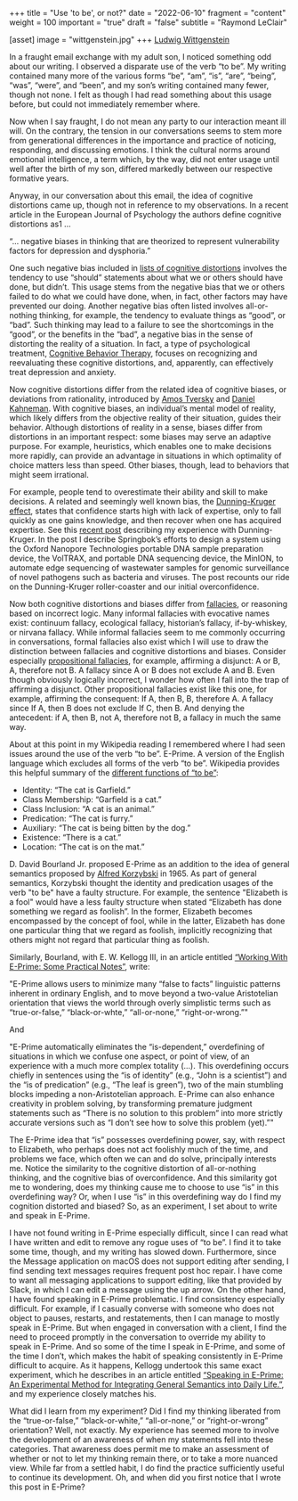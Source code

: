 +++
title = "Use 'to be', or not?"
date = "2022-06-10"
fragment = "content"
weight = 100
important = "true"
draft = "false"
subtitle = "Raymond LeClair"

[asset]
    image = "wittgenstein.jpg"
+++
[Ludwig Wittgenstein](https://literariness.org/2019/04/21/key-theories-of-ludwig-wittgenstein/)

In a fraught email exchange with my adult son, I noticed something odd about our writing. I observed a disparate use of the verb “to be”. My writing contained many more of the various forms “be”, “am”, “is”, “are”, “being”, “was”, “were”, and “been”, and my son’s writing contained many fewer, though not none. I felt as though I had read something about this usage before, but could not immediately remember where.

Now when I say fraught, I do not mean any party to our interaction meant ill will. On the contrary, the tension in our conversations seems to stem more from generational differences in the importance and practice of noticing, responding, and discussing emotions. I think the cultural norms around emotional intelligence, a term which, by the way, did not enter usage until well after the birth of my son, differed markedly between our respective formative years.

Anyway, in our conversation about this email, the idea of cognitive distortions came up, though not in reference to my observations. In a recent article in the European Journal of Psychology the authors define cognitive distortions as1 …

“... negative biases in thinking that are theorized to represent vulnerability factors for depression and dysphoria.”

One such negative bias included in [lists of cognitive distortions](https://web.archive.org/web/20090707124344/http://psychcentral.com/lib/2009/15-common-cognitive-distortions/) involves the tendency to use “should” statements about what we or others should have done, but didn’t. This usage stems from the negative bias that we or others failed to do what we could have done, when, in fact, other factors may have prevented our doing. Another negative bias often listed involves all-or-nothing thinking, for example, the tendency to evaluate things as “good”, or “bad”. Such thinking may lead to a failure to see the shortcomings in the “good”, or the benefits in the “bad”, a negative bias in the sense of distorting the reality of a situation. In fact, a type of psychological treatment, [Cognitive Behavior Therapy](https://www.apa.org/ptsd-guideline/patients-and-families/cognitive-behavioral), focuses on recognizing and reevaluating these cognitive distortions, and, apparently, can effectively treat depression and anxiety.

Now cognitive distortions differ from the related idea of cognitive biases, or deviations from rationality, introduced by [Amos Tversky](https://en.wikipedia.org/wiki/Amos_Tversky) and [Daniel Kahneman](https://en.wikipedia.org/wiki/Daniel_Kahneman). With cognitive biases, an individual’s mental model of reality, which likely differs from the objective reality of their situation, guides their behavior. Although distortions of reality in a sense, biases differ from distortions in an important respect: some biases may serve an adaptive purpose. For example, heuristics, which enables one to make decisions more rapidly, can provide an advantage in situations in which optimality of choice matters less than speed. Other biases, though, lead to behaviors that might seem irrational.

For example, people tend to overestimate their ability and skill to make decisions. A related and seemingly well known bias, the [Dunning-Kruger effect](https://en.wikipedia.org/wiki/Dunning%E2%80%93Kruger_effect), states that confidence starts high with lack of expertise, only to fall quickly as one gains knowledge, and then recover when one has acquired expertise. See this [recent post](http://springbok.io/blog/roller-coaster/) describing my experience with Dunning-Kruger. In the post I describe Springbok’s efforts to design a system using the Oxford Nanopore Technologies portable DNA sample preparation device, the VolTRAX, and portable DNA sequencing device, the MinION, to automate edge sequencing of wastewater samples for genomic surveillance of novel pathogens such as bacteria and viruses. The post recounts our ride on the Dunning-Kruger roller-coaster and our initial overconfidence.

Now both cognitive distortions and biases differ from [fallacies](https://en.wikipedia.org/wiki/List_of_fallacies), or reasoning based on incorrect logic. Many informal fallacies with evocative names exist: continuum fallacy, ecological fallacy, historian’s fallacy, if-by-whiskey, or nirvana fallacy. While informal fallacies seem to me commonly occurring in conversations, formal fallacies also exist which I will use to draw the distinction between fallacies and cognitive distortions and biases. Consider especially [propositional fallacies](https://en.wikipedia.org/wiki/Propositional_calculus), for example, affirming a disjunct: A or B, A, therefore not B. A fallacy since A or B does not exclude A and B. Even though obviously logically incorrect, I wonder how often I fall into the trap of affirming a disjunct. Other propositional fallacies exist like this one, for example, affirming the consequent: If A, then B, B, therefore A. A fallacy since If A, then B does not exclude If C, then B. And denying the antecedent: if A, then B, not A, therefore not B, a fallacy in much the same way.

About at this point in my Wikipedia reading I remembered where I had seen issues around the use of the verb “to be”.  E-Prime. A version of the English language which excludes all forms of the verb “to be”. Wikipedia provides this helpful summary of the [different functions of “to be”](https://en.wikipedia.org/wiki/E-Prime#Different_functions_of_%22to_be%22):

* Identity: “The cat is Garfield.”
* Class Membership: “Garfield is a cat.”
* Class Inclusion: “A cat is an animal.”
* Predication: “The cat is furry.”
* Auxiliary: “The cat is being bitten by the dog.”
* Existence: “There is a cat.”
* Location: “The cat is on the mat.”

D. David Bourland Jr. proposed E-Prime as an addition to the idea of general semantics proposed by [Alfred Korzybski](https://en.wikipedia.org/wiki/Alfred_Korzybski) in 1965. As part of general semantics, Korzybski thought the identity and predication usages of the verb "to be" have a faulty structure. For example, the sentence "Elizabeth is a fool" would have a less faulty structure when stated “Elizabeth has done something we regard as foolish”. In the former, Elizabeth becomes encompassed by the concept of fool, while in the latter, Elizabeth has done one particular thing that we regard as foolish, implicitly recognizing that others might not regard that particular thing as foolish.

Similarly, Bourland, with E. W. Kellogg III, in an article entitled [“Working With E-Prime: Some Practical Notes”](http://www.generalsemantics.org/wp-content/uploads/2011/05/articles/etc/47-4-kellogg-bourland.pdf), write:

"E-Prime allows users to minimize many “false to facts” linguistic patterns inherent in ordinary English, and to move beyond a two-value Aristotelian orientation that views the world through overly simplistic terms such as “true-or-false,” “black-or-whte,” “all-or-none,” “right-or-wrong.”"

And

"E-Prime automatically eliminates the “is-dependent,” overdefining of situations in which we confuse one aspect, or point of view, of an experience with a much more complex totality (...). This overdefining occurs chiefly in sentences using the “is of identity” (e.g., “John is a scientist”) and the “is of predication” (e.g., “The leaf is green”), two of the main stumbling blocks impeding a non-Aristotelian approach. E-Prime can also enhance creativity in problem solving, by transforming premature judgment statements such as “There is no solution to this problem” into more strictly accurate versions such as “I don’t see how to solve this problem (yet).”"

The E-Prime idea that “is” possesses overdefining power, say, with respect to Elizabeth, who perhaps does not act foolishly much of the time, and problems we face, which often we can and do solve, principally interests me. Notice the similarity to the cognitive distortion of all-or-nothing thinking, and the cognitive bias of overconfidence. And this similarity got me to wondering, does my thinking cause me to choose to use “is” in this overdefining way? Or, when I use “is” in this overdefining way do I find my cognition distorted and biased? So, as an experiment, I set about to write and speak in E-Prime.

I have not found writing in E-Prime especially difficult, since I can read what I have written and edit to remove any rogue uses of “to be”. I find it to take some time, though, and my writing has slowed down. Furthermore, since the Message application on macOS does not support editing after sending, I find sending text messages requires frequent post hoc repair. I have come to want all messaging applications to support editing, like that provided by Slack, in which I can edit a message using the up arrow. On the other hand, I have found speaking in E-Prime problematic. I find consistency especially difficult. For example, if I casually converse with someone who does not object to pauses, restarts, and restatements, then I can manage to mostly speak in E-Prime. But when engaged in conversation with a client, I find the need to proceed promptly in the conversation to override my ability to speak in E-Prime. And so some of the time I speak in E-Prime, and some of the time I don’t, which makes the habit of speaking consistently in E-Prime difficult to acquire. As it happens, Kellogg undertook this same exact experiment, which he describes in an article entitled [“Speaking in E-Prime: An Experimental Method for Integrating General Semantics into Daily Life.”](http://www.generalsemantics.org/wp-content/uploads/2011/05/articles/etc/44-2-kellogg.pdf), and my experience closely matches his.

What did I learn from my experiment? Did I find my thinking liberated from the “true-or-false,” “black-or-white,” “all-or-none,” or “right-or-wrong” orientation? Well, not exactly. My experience has seemed more to involve the development of an awareness of when my statements fell into these categories. That awareness does permit me to make an assessment of whether or not to let my thinking remain there, or to take a more nuanced view. While far from a settled habit, I do find the practice sufficiently useful to continue its development. Oh, and when did you first notice that I wrote this post in E-Prime?
